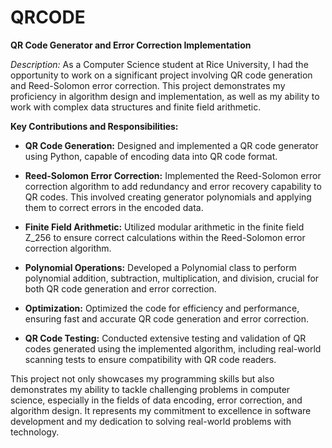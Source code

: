 # QRCODE

**QR Code Generator and Error Correction Implementation**

*Description:*
As a Computer Science student at Rice University, I had the opportunity to work on a significant project involving QR code generation and Reed-Solomon error correction. This project demonstrates my proficiency in algorithm design and implementation, as well as my ability to work with complex data structures and finite field arithmetic.

**Key Contributions and Responsibilities:**

- **QR Code Generation:** Designed and implemented a QR code generator using Python, capable of encoding data into QR code format.

- **Reed-Solomon Error Correction:** Implemented the Reed-Solomon error correction algorithm to add redundancy and error recovery capability to QR codes. This involved creating generator polynomials and applying them to correct errors in the encoded data.

- **Finite Field Arithmetic:** Utilized modular arithmetic in the finite field Z_256 to ensure correct calculations within the Reed-Solomon error correction algorithm.

- **Polynomial Operations:** Developed a Polynomial class to perform polynomial addition, subtraction, multiplication, and division, crucial for both QR code generation and error correction.

- **Optimization:** Optimized the code for efficiency and performance, ensuring fast and accurate QR code generation and error correction.

- **QR Code Testing:** Conducted extensive testing and validation of QR codes generated using the implemented algorithm, including real-world scanning tests to ensure compatibility with QR code readers.

This project not only showcases my programming skills but also demonstrates my ability to tackle challenging problems in computer science, especially in the fields of data encoding, error correction, and algorithm design. It represents my commitment to excellence in software development and my dedication to solving real-world problems with technology.
